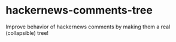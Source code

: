 # hackernews-comments-tree

Improve behavior of hackernews comments by making them a real (collapsible) tree!
